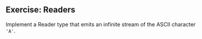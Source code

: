 ## Exercise: Readers

Implement a Reader type that emits an infinite stream of the ASCII character `'A'`.